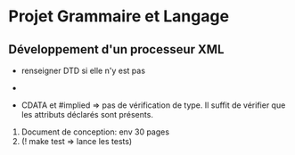 Projet Grammaire et Langage
===========================

Développement d'un processeur XML
---------------------------------

- renseigner DTD si elle n'y est pas
- 



- CDATA et #implied => pas de vérification de type. Il suffit de vérifier que les attributs déclarés sont présents.


1. Document de conception: env 30 pages
2. (! make test => lance les tests)